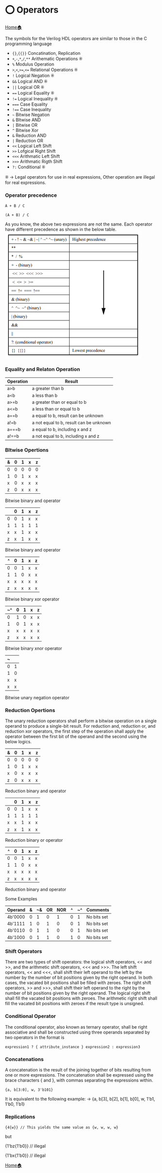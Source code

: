 # ⭕ Operators

[Home🏠](readme.md)

The symbols for the Verilog HDL operators are similar to those in the C programming language

- `{}`,`{{}}`  Concatination, Replication
- `+`,`-`,`*`,`/`,`**` Arithematic Operations ⁜
- `%` Modulus Operation
- `>`,`<`,`>=`,`<=` Relational Operations ⁜
- `!` Logical Negation ⁜
- `&&` Logical AND ⁜
- `||` Logical OR ⁜
- `==` Logical Equality ⁜
- `!=` Logical Inequality ⁜
- `===` Case Equality
- `!==` Case Inequality
- `~` Bitwise Negation
- `&` BItwise AND
- `|` Bitwise OR
- `^` Bitwise Xor
- `&` Reduction AND
- `|` Reduction OR
- `<<` Logical Left Shift
- `>>` Lofgical Right Shift
- `<<<` Arithmatic Left Shift
- `>>>` Arithmatic Rigth Shift
- `?:` Conditional ⁜

⁜ -> Legal operators for use in real expressions, Other operation are illegal for real expressions.

###  Operator precedence

```
A + B / C
```
```
(A + B) / C
```

As you know, the above two expressions are not the same. Each operator have different precedence as shown in the below table.
![alt text](image-7.png)

### Equality and Relaton Operation

| Operation | Result |
| --- | --- |
| a>b | a greater than b |
| a<b | a less than b |
| a>=b | a greater than or equal to b |
| a<=b |  a less than or equal to b |
| a==b | a equal to b, result can be unknown |
| a!=b | a not equal to b, result can be unknown |
| a===b | a equal to b, including x and z |
| a!==b |  a not equal to b, including x and z |

### BItwise Opertions

| & | 0 | 1 | x | z |
| --- | --- | --- | --- | ---|
| 0 | 0 | 0 | 0 | 0 |
| 1 | 0 | 1 | x | x |
| x | 0 | x | x | x |
| z | 0 | x | x | x | 

Bitwise binary and operator

|  | 0 | 1 | x | z |
| --- | --- | --- | --- | ---|
| 0 | 0 | 1 | x | x |
| 1 | 1 | 1 | 1 | 1 |
| x | x | 1 | x | x |
| z | x | 1 | x | x | 

Bitwise binary and operator

| ^ | 0 | 1 | x | z |
| --- | --- | --- | --- | ---|
| 0 | 0 | 1 | x | x |
| 1 | 1 | 0 | x | x |
| x | x | x | x | x |
| z | x | x | x | x | 

Bitwise binary xor operator

| ~^ | 0 | 1 | x | z |
| --- | --- | --- | --- | ---|
| 0 | 1 | 0 | x | x |
| 1 | 0 | 1 | x | x |
| x | x | x | x | x |
| z | x | x | x | x | 

Bitwise binary xnor operator

| ~ | |
| --- | --- |
| 0 | 1 |
| 1 | 0 |
| x | x |
| x | x |

Bitwise unary negation operator

### Reduction Opertions

The unary reduction operators shall perform a bitwise operation on a single operand to produce a single-bit result. For reduction and, reduction or, and reduction xor operators, the first step of the operation shall apply the operator between the first bit of the operand and the second using the below logics.

| & | 0 | 1 | x | z |
| --- | --- | --- | --- | ---|
| 0 | 0 | 0 | 0 | 0 |
| 1 | 0 | 1 | x | x |
| x | 0 | x | x | x |
| z | 0 | x | x | x | 

Reduction binary and operator

|   | 0 | 1 | x | z |
| --- | --- | --- | --- | ---|
| 0 | 0 | 1 | x | x |
| 1 | 1 | 1 | 1 | 1 |
| x | x | 1 | x | x |
| z | x | 1 | x | x | 

Reduction binary or operator

| ^ | 0 | 1 | x | z |
| --- | --- | --- | --- | ---|
| 0 | 0 | 1 | x | x |
| 1 | 1 | 0 | x | x |
| x | x | x | x | x |
| z | x | x | x | x | 

Reduction binary and operator

Some Examples

| Operand | & | ~& | OR | NOR | ^ | ~^ | Comments
|---|---|---|---|---|---|---|---|
| 4b'0000 | 0 | 1 | 0 | 1 | 0 | 1 | No bits set |
| 4b'1111 | 1 | 0 | 1 | 0 | 0 | 1 | No bits set |
| 4b'0110 | 0 | 1 | 1 | 0 | 0 | 1 | No bits set |
| 4b'1000 | 0 | 1 | 1 | 0 | 1 | 0 | No bits set |

### Shift Operators

There are two types of shift operators: the logical shift operators, << and >>, and the arithmetic shift operators, <<< and >>>. The left shift operators, << and <<<, shall shift their left operand to the left by the number by the number of bit positions given by the right operand. In both cases, the vacated bit positions shall be filled with zeroes. The right shift operators, >> and >>>, shall shift their left operand to the right by the number of bit positions given by the right operand. The logical right shift shall fill the vacated bit positions with zeroes. The arithmetic right shift shall fill the vacated bit positions with zeroes if the result type is unsigned.

### Conditional Operator

The conditional operator, also known as ternary operator, shall be right associative and shall be constructed using three operands separated by two operators in the format is
```
expression1 ? { attribute_instance } expression2 : expression3
```

### Concatenations

A concatenation is the result of the joining together of bits resulting from one or more expressions. The concatenation shall be expressed using the brace characters { and }, with commas separating the expressions within.

```
{a, b[3:0], w, 3'b101}
```
It is equivalent to the following example:
-> {a, b[3], b[2], b[1], b[0], w, 1'b1, 1'b0, 1'b1}

### Replications
```
{4{w}} // This yields the same value as {w, w, w, w}
```
but

{1'bz{1'b0}} // illegal

{1'bx{1'b0}} // illegal

[Home🏠](readme.md)